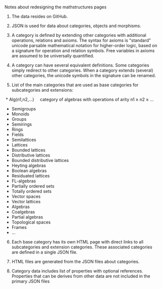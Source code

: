 Notes about redesigning the mathstructures pages

1. The data resides on GitHub.

2. JSON is used for data about categories, objects and morphisms.

3. A category is defined by extending other categories with additional operations, relations and axioms.
The syntax for axioms is "standard" unicode parsable mathematical notation for higher-order logic, based on a
signature for operation and relation symbols. Free variables in axioms are assumed to be universally quantified.

4. A category can have several equivalent definitions. Some categories simply redirect to other categories.
When a category extends (several) other categories, the unicode symbols in the signature can be renamed.

5. List of the main categories that are used as base categories for subcategories and extensions:

  * Alg(n1,n2,...)     category of algebras with operations of arity n1 ≥ n2 ≥ ...
  * Semigroups
  * Monoids
  * Groups
  * Semirings
  * Rings
  * Fields
  * Semilattices
  * Lattices
  * Bounded lattices
  * Distributive lattices
  * Bounded distributive lattices
  * Heyting algebras
  * Boolean algebras
  * Residuated lattices
  * FL-algebras
  * Partially ordered sets
  * Totally ordered sets
  * Vector spaces
  * Vector lattices
  * Algebras
  * Coalgebras
  * Partial algebras
  * Topological spaces
  * Frames
  * ...

6. Each base category has its own HTML page with direct links to all subcategories and extension categories.
These associated categories are defined in a single JSON file.

7. HTML files are generated from the JSON files about categories.

8. Category data includes list of properties with optional references. Properties that can be derives from 
other data are not included in the primary JSON files
